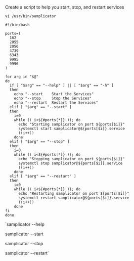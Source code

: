 Create a script to help you start, stop, and restart services

`vi /usr/bin/samplicator`

	#!/bin/bash
	
	ports=(
	  162
	  2055
	  2056
	  4739
	  6343
	  9995
	  9996
	)
	
	for arg in "$@"
	do
	  if [ "$arg" == "--help" ] || [ "$arg" == "-h" ]
	  then
	    echo "--start    Start the Services"
	    echo "--stop     Stop the Services"
	    echo "--restart  Restart the Services"
	  elif [ "$arg" == "--start" ]
	  then
	    i=0
	    while (( i<${#ports[*]} )); do
	      echo "Starting samplicator on port ${ports[$i]}"
	      systemctl start samplicator@${ports[$i]}.service
	      ((i++))
	    done
	  elif [ "$arg" == "--stop" ]
	  then
	    i=0
	    while (( i<${#ports[*]} )); do
	      echo "Stopping samplicator on port ${ports[$i]}"
	      systemctl stop samplicator@${ports[$i]}.service
	      ((i++))
	    done
	  elif [ "$arg" == "--restart" ]
	  then
	    i=0
	    while (( i<${#ports[*]} )); do
	      echo "Restarting samplicator on port ${ports[$i]}"
	      systemctl restart samplicator@${ports[$i]}.service
	      ((i++))
	    done
	fi
	done


`samplicator --help

samplicator --start

samplicator --stop

samplicator --restart`
